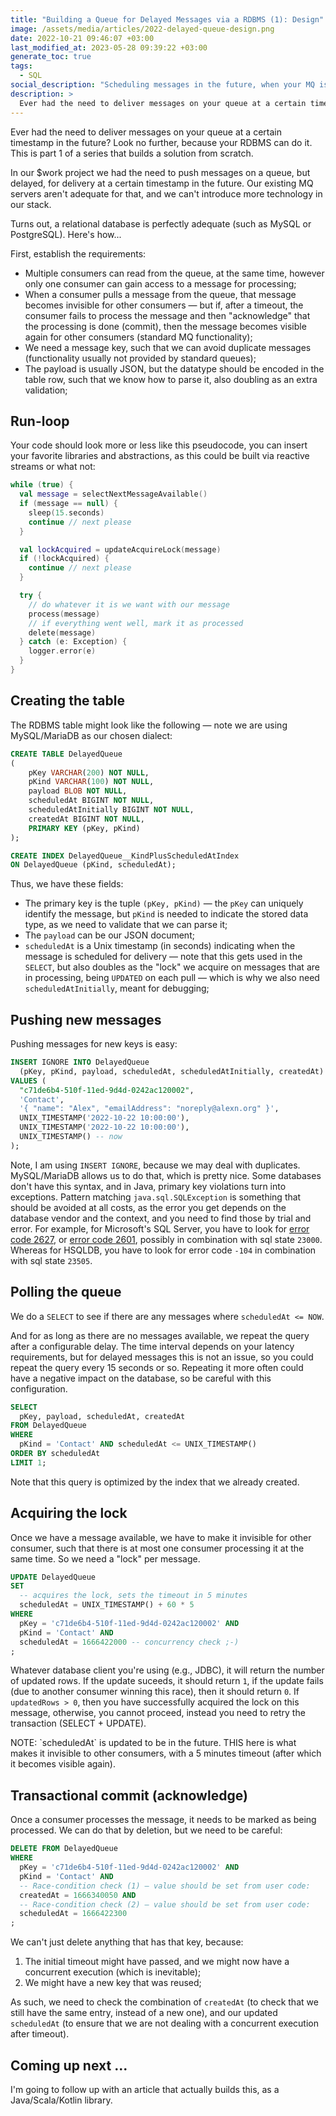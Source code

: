 ```yaml
---
title: "Building a Queue for Delayed Messages via a RDBMS (1): Design"
image: /assets/media/articles/2022-delayed-queue-design.png
date: 2022-10-21 09:46:07 +03:00
last_modified_at: 2023-05-28 09:39:22 +03:00
generate_toc: true
tags:
  - SQL
social_description: "Scheduling messages in the future, when your MQ isn't up to the task."
description: >
  Ever had the need to deliver messages on your queue at a certain timestamp in the future? Look no further, because your RDBMS can do it. This is part 1 of a series that builds a solution from scratch.
---
```


<p class="intro">
Ever had the need to deliver messages on your queue at a certain timestamp in the future? Look no further, because your RDBMS can do it. This is part 1 of a series that builds a solution from scratch.
</p>

In our $work project we had the need to push messages on a queue, but delayed, for delivery at a certain timestamp in the future. Our existing MQ servers aren't adequate for that, and we can't introduce more technology in our stack.

Turns out, a relational database is perfectly adequate (such as MySQL or PostgreSQL). Here's how...

First, establish the requirements:

- Multiple consumers can read from the queue, at the same time, however only one consumer can gain access to a message for processing;
- When a consumer pulls a message from the queue, that message becomes invisible for other consumers — but if, after a timeout, the consumer fails to process the message and then "acknowledge" that the processing is done (commit), then the message becomes visible again for other consumers (standard MQ functionality);
- We need a message key, such that we can avoid duplicate messages (functionality usually not provided by standard queues);
- The payload is usually JSON, but the datatype should be encoded in the table row, such that we know how to parse it, also doubling as an extra validation;

## Run-loop

Your code should look more or less like this pseudocode, you can insert your favorite libraries and abstractions, as this could be built via reactive streams or what not:

```kotlin
while (true) {
  val message = selectNextMessageAvailable()
  if (message == null) {
    sleep(15.seconds)
    continue // next please
  }

  val lockAcquired = updateAcquireLock(message)
  if (!lockAcquired) {
    continue // next please
  }

  try {
    // do whatever it is we want with our message
    process(message)
    // if everything went well, mark it as processed
    delete(message)
  } catch (e: Exception) {
    logger.error(e)
  }
}
```

## Creating the table

The RDBMS table might look like the following — note we are using MySQL/MariaDB as our chosen dialect:

```sql
CREATE TABLE DelayedQueue
(
    pKey VARCHAR(200) NOT NULL,
    pKind VARCHAR(100) NOT NULL,
    payload BLOB NOT NULL,
    scheduledAt BIGINT NOT NULL,
    scheduledAtInitially BIGINT NOT NULL,
    createdAt BIGINT NOT NULL,
    PRIMARY KEY (pKey, pKind)
);

CREATE INDEX DelayedQueue__KindPlusScheduledAtIndex
ON DelayedQueue (pKind, scheduledAt);
```

Thus, we have these fields:

- The primary key is the tuple `(pKey, pKind)` — the `pKey` can uniquely identify the message, but `pKind` is needed to indicate the stored data type, as we need to validate that we can parse it;
- The `payload` can be our JSON document;
- `scheduledAt` is a Unix timestamp (in seconds) indicating when the message is scheduled for delivery — note that this gets used in the `SELECT`, but also doubles as the "lock" we acquire on messages that are in processing, being `UPDATED` on each pull — which is why we also need `scheduledAtInitially`, meant for debugging;

## Pushing new messages

Pushing messages for new keys is easy:

```sql
INSERT IGNORE INTO DelayedQueue
  (pKey, pKind, payload, scheduledAt, scheduledAtInitially, createdAt)
VALUES (
  "c71de6b4-510f-11ed-9d4d-0242ac120002",
  'Contact',
  '{ "name": "Alex", "emailAddress": "noreply@alexn.org" }',
  UNIX_TIMESTAMP('2022-10-22 10:00:00'),
  UNIX_TIMESTAMP('2022-10-22 10:00:00'),
  UNIX_TIMESTAMP() -- now
);
```

Note, I am using `INSERT IGNORE`, because we may deal with duplicates. MySQL/MariaDB allows us to do that, which is pretty nice. Some databases don't have this syntax, and in Java, primary key violations turn into exceptions. Pattern matching `java.sql.SQLException` is something that should be avoided at all costs, as the error you get depends on the database vendor and the context, and you need to find those by trial and error. For example, for Microsoft's SQL Server, you have to look for [error code 2627](https://docs.microsoft.com/en-us/sql/relational-databases/replication/mssql-eng002627), or [error code 2601](https://docs.microsoft.com/en-us/sql/relational-databases/replication/mssql-eng002601), possibly in combination with sql state `23000`. Whereas for HSQLDB, you have to look for error code `-104` in combination with sql state `23505`.

## Polling the queue

We do a `SELECT` to see if there are any messages where `scheduledAt <= NOW`.

And for as long as there are no messages available, we repeat the query after a configurable delay. The time interval depends on your latency requirements, but for delayed messages this is not an issue, so you could repeat the query every 15 seconds or so. Repeating it more often could have a negative impact on the database, so be careful with this configuration.

```sql
SELECT
  pKey, payload, scheduledAt, createdAt
FROM DelayedQueue
WHERE
  pKind = 'Contact' AND scheduledAt <= UNIX_TIMESTAMP()
ORDER BY scheduledAt
LIMIT 1;
```

Note that this query is optimized by the index that we already created.

## Acquiring the lock

Once we have a message available, we have to make it invisible for other consumer, such that there is at most one consumer processing it at the same time. So we need a "lock" per message.

```sql
UPDATE DelayedQueue
SET
  -- acquires the lock, sets the timeout in 5 minutes
  scheduledAt = UNIX_TIMESTAMP() + 60 * 5
WHERE
  pKey = 'c71de6b4-510f-11ed-9d4d-0242ac120002' AND
  pKind = 'Contact' AND
  scheduledAt = 1666422000 -- concurrency check ;-)
;
```

Whatever database client you're using (e.g., JDBC), it will return the number of updated rows. If the update suceeds, it should return `1`, if the update fails (due to another consumer winning this race), then it should return `0`. If `updatedRows > 0`, then you have successfully acquired the lock on this message, otherwise, you cannot proceed, instead you need to retry the transaction (SELECT + UPDATE).

<p class="info-bubble" markdown="1">
NOTE: `scheduledAt` is updated to be in the future. THIS here is what makes it invisible to other consumers, with a 5 minutes timeout (after which it becomes visible again).
</p>

## Transactional commit (acknowledge)

Once a consumer processes the message, it needs to be marked as being processed. We can do that by deletion, but we need to be careful:

```sql
DELETE FROM DelayedQueue
WHERE
  pKey = 'c71de6b4-510f-11ed-9d4d-0242ac120002' AND
  pKind = 'Contact' AND
  -- Race-condition check (1) — value should be set from user code:
  createdAt = 1666340050 AND
  -- Race-condition check (2) — value should be set from user code:
  scheduledAt = 1666422300
;
```

We can't just delete anything that has that key, because:

1. The initial timeout might have passed, and we might now have a concurrent execution (which is inevitable);
2. We might have a new key that was reused;

As such, we need to check the combination of `createdAt` (to check that we still have the same entry, instead of a new one), and our updated `scheduledAt` (to ensure that we are not dealing with a concurrent execution after timeout).

## Coming up next ...

I'm going to follow up with an article that actually builds this, as a Java/Scala/Kotlin library.
